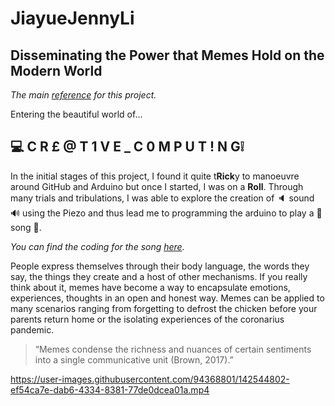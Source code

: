 # JiayueJennyLi
## Disseminating the Power that Memes Hold on the Modern World
_The main [reference](https://www.youtube.com/watch?v=dQw4w9WgXcQ) for this project._

Entering the beautiful world of...
## 💻 C R £ @ T 1 V E _ C 0 M P U T ! N G❕

In the initial stages of this project, I found it quite t**Rick**y to manoeuvre around GitHub and Arduino but once I started, I was on a **Roll**. 
Through many trials and tribulations, I was able to explore the creation of 🔈 sound 🔊 using the Piezo and thus lead me to programming the arduino to play a 🎵 song 🎹. 

_You can find the coding for the song [here](JiayueJennyLi/Arduino-Song)._

People express themselves through their body language, the words they say, the things they create and a host of other mechanisms. If you really think about it, memes have become a way to encapsulate emotions, experiences, thoughts in an open and honest way. Memes can be applied to many scenarios ranging from forgetting to defrost the chicken before your parents return home or the isolating experiences of the coronarius pandemic. 
>“Memes condense the richness and nuances of certain sentiments into a single communicative unit (Brown, 2017).”
>

https://user-images.githubusercontent.com/94368801/142544802-ef54ca7e-dab6-4334-8381-77de0dcea01a.mp4

